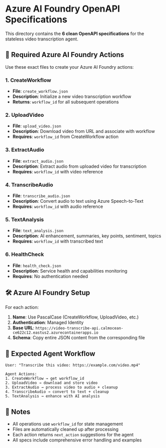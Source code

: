 # Azure AI Foundry OpenAPI Specifications

This directory contains the **6 clean OpenAPI specifications** for the stateless video transcription agent.

## 🎯 **Required Azure AI Foundry Actions**

Use these exact files to create your Azure AI Foundry actions:

### **1. CreateWorkflow**
- **File**: `create_workflow.json`
- **Description**: Initialize a new video transcription workflow
- **Returns**: `workflow_id` for all subsequent operations

### **2. UploadVideo**
- **File**: `upload_video.json` 
- **Description**: Download video from URL and associate with workflow
- **Requires**: `workflow_id` from CreateWorkflow action

### **3. ExtractAudio**
- **File**: `extract_audio.json`
- **Description**: Extract audio from uploaded video for transcription
- **Requires**: `workflow_id` with video reference

### **4. TranscribeAudio**
- **File**: `transcribe_audio.json`
- **Description**: Convert audio to text using Azure Speech-to-Text
- **Requires**: `workflow_id` with audio reference

### **5. TextAnalysis**
- **File**: `text_analysis.json`
- **Description**: AI enhancement, summaries, key points, sentiment, topics
- **Requires**: `workflow_id` with transcribed text

### **6. HealthCheck**
- **File**: `health_check.json`
- **Description**: Service health and capabilities monitoring
- **Requires**: No authentication needed

## 🛠️ **Azure AI Foundry Setup**

For each action:
1. **Name**: Use PascalCase (CreateWorkflow, UploadVideo, etc.)
2. **Authentication**: Managed Identity
3. **Base URL**: `https://video-transcribe-api.calmocean-ce622c12.eastus2.azurecontainerapps.io`
4. **Schema**: Copy entire JSON content from the corresponding file

## 🔄 **Expected Agent Workflow**

```
User: "Transcribe this video: https://example.com/video.mp4"

Agent Actions:
1. CreateWorkflow → get workflow_id
2. UploadVideo → download and store video
3. ExtractAudio → process video to audio + cleanup
4. TranscribeAudio → convert to text + cleanup  
5. TextAnalysis → enhance with AI analysis
```

## 📝 **Notes**

- All operations use `workflow_id` for state management
- Files are automatically cleaned up after processing
- Each action returns `next_action` suggestions for the agent
- All specs include comprehensive error handling and examples
